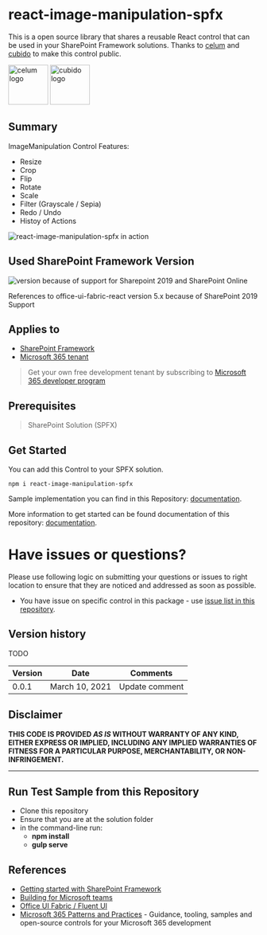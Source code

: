 # react-image-manipulation-spfx


This is a open source library that shares a reusable React control that can be used in your SharePoint Framework solutions.
Thanks to [celum](https://www.celum.com/) and [cubido](https://www.cubido.at/) to make this control public.


<img alt="celum logo" src="https://www.celum.com/wp-content/uploads/2019/08/celum-header-logo@2x.png" height="80"  />
<img alt="cubido logo" src="https://www.cubido.at/hs-fs/hubfs/cubido%20Logo%202019/cubido_Logo_72dpi_wei%C3%9FerHG.png?width=150&name=cubido_Logo_72dpi_wei%C3%9FerHG.png" height="80" />


## Summary

ImageManipulation Control Features:

* Resize
* Crop
* Flip
* Rotate
* Scale
* Filter (Grayscale / Sepia)
* Redo / Undo
* Histoy of Actions

![react-image-manipulation-spfx in action](docs/react-image-manipulation-spfx.gif)


## Used SharePoint Framework Version

![version](https://img.shields.io/badge/version-1.4.0-green.svg)
because of support for Sharepoint 2019 and SharePoint Online 

References to office-ui-fabric-react version 5.x because of SharePoint 2019 Support

## Applies to

- [SharePoint Framework](https://aka.ms/spfx)
- [Microsoft 365 tenant](https://docs.microsoft.com/en-us/sharepoint/dev/spfx/set-up-your-developer-tenant)

> Get your own free development tenant by subscribing to [Microsoft 365 developer program](http://aka.ms/o365devprogram)

## Prerequisites

> SharePoint Solution (SPFX)


## Get Started

You can add this Control to your SPFX solution.

```
npm i react-image-manipulation-spfx
```

Sample implementation you can find in this Repository: [documentation](https://github.com/pnp/sp-dev-fx-webparts/tree/master/samples/react-image-editor).

More information to get started can be found documentation of this repository: [documentation](docs/GettingStart.md).

# Have issues or questions?

Please use following logic on submitting your questions or issues to right location to ensure that they are noticed and addressed as soon as possible.


* You have issue on specific control in this package - use [issue list in this repository](https://github.com/petkir/react-image-manipulation-spfx/issues).



## Version history
TODO

Version|Date|Comments
-------|----|--------
0.0.1|March 10, 2021|Update comment


## Disclaimer

**THIS CODE IS PROVIDED *AS IS* WITHOUT WARRANTY OF ANY KIND, EITHER EXPRESS OR IMPLIED, INCLUDING ANY IMPLIED WARRANTIES OF FITNESS FOR A PARTICULAR PURPOSE, MERCHANTABILITY, OR NON-INFRINGEMENT.**

---

## Run Test Sample from this Repository

- Clone this repository
- Ensure that you are at the solution folder
- in the command-line run:
  - **npm install**
  - **gulp serve**



## References

- [Getting started with SharePoint Framework](https://docs.microsoft.com/en-us/sharepoint/dev/spfx/set-up-your-developer-tenant)
- [Building for Microsoft teams](https://docs.microsoft.com/en-us/sharepoint/dev/spfx/build-for-teams-overview)
- [Office UI Fabric / Fluent UI](https://developer.microsoft.com/en-us/fluentui#/)
- [Microsoft 365 Patterns and Practices](https://aka.ms/m365pnp) - Guidance, tooling, samples and open-source controls for your Microsoft 365 development
